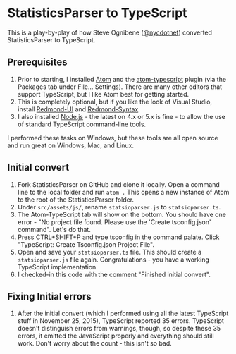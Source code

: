 # StatisticsParser to TypeScript

This is a play-by-play of how Steve Ognibene ([@nycdotnet](https://twitter.com/nycdotnet/)) converted StatisticsParser to TypeScript.

## Prerequisites
1. Prior to starting, I installed [Atom](https://atom.io/) and the [atom-typescript](https://atom.io/packages/atom-typescript) plugin (via the Packages tab under File... Settings).  There are many other editors that support TypeScript, but I like Atom best for getting started.
2. This is completely optional, but if you like the look of Visual Studio, install [Redmond-UI](https://atom.io/themes/redmond-ui) and [Redmond-Syntax](https://atom.io/themes/redmond-syntax).
3. I also installed [Node.js](https://nodejs.org/) - the latest on 4.x or 5.x is fine - to allow the use of standard TypeScript command-line tools.

I performed these tasks on Windows, but these tools are all open source and run great on Windows, Mac, and Linux.

## Initial convert
1. Fork StatisticsParser on GitHub and clone it locally.  Open a command line to the local folder and run `atom .`  This opens a new instance of Atom to the root of the StatisticsParser folder.
2. Under `src/assets/js/`, rename `statsioparser.js` to `statsioparser.ts`.
3. The Atom-TypeScript tab will show on the bottom.  You should have one error - "No project file found. Please use the 'Create tsconfig.json' command".  Let's do that.
4. Press CTRL+SHIFT+P and type tsconfig in the command palate.  Click "TypeScript: Create Tsconfig.json Project File".
5. Open and save your `statsioparser.ts` file.  This should create a `statsioparser.js` file again.  Congratulations - you have a working TypeScript implementation.
6. I checked-in this code with the comment "Finished initial convert".

## Fixing Initial errors
1. After the initial convert (which I performed using all the latest TypeScript stuff in November 25, 2015), TypeScript reported 35 errors.  TypeScript doesn't distinguish errors from warnings, though, so despite these 35 errors, it emitted the JavaScript properly and everything should still work.  Don't worry about the count - this isn't so bad.
